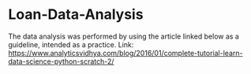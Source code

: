 # Loan-Data-Analysis

The data analysis was performed by using the article linked below as a guideline, intended as a practice.
Link: https://www.analyticsvidhya.com/blog/2016/01/complete-tutorial-learn-data-science-python-scratch-2/
